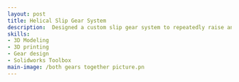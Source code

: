 ```yaml
---
layout: post
title: Helical Slip Gear System
description:  Designed a custom slip gear system to repeatedly raise and release an arm while amplifying motor torque by 2.25.
skills: 
- 3D Modeling
- 3D printing
- Gear design
- Solidworks Toolbox
main-image: /both gears together picture.pn
---
```

